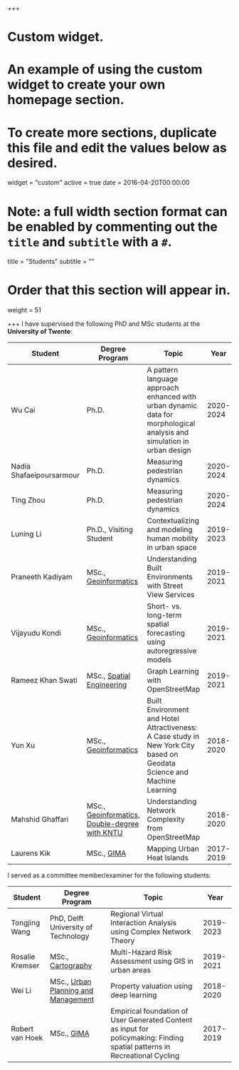 +++
# Custom widget.
# An example of using the custom widget to create your own homepage section.
# To create more sections, duplicate this file and edit the values below as desired.
widget = "custom"
active = true
date = 2016-04-20T00:00:00

# Note: a full width section format can be enabled by commenting out the `title` and `subtitle` with a `#`.
title = "Students"
subtitle = ""

# Order that this section will appear in.
weight = 51


+++
I have supervised the following PhD and MSc students at the **University of Twente**:

Student| Degree Program| Topic | Year
-------|--------| ------|------| 
Wu Cai|Ph.D.|A pattern language approach enhanced with urban dynamic data for morphological analysis and simulation in urban design|2020-2024
Nadia Shafaeipoursarmour |Ph.D.|Measuring pedestrian dynamics|2020-2024
Ting Zhou|Ph.D.|Measuring pedestrian dynamics|2020-2024
Luning Li|Ph.D., Visiting Student| Contextualizing and modeling human mobility in urban space|2019-2023
Praneeth Kadiyam|MSc., [Geoinformatics](https://www.itc.nl/education/studyfinder/geo-information-science-earth-observation/)| Understanding Built Environments with Street View Services|2019-2021
Vijayudu Kondi |MSc., [Geoinformatics](https://www.itc.nl/education/studyfinder/geo-information-science-earth-observation/)| Short- vs. long-term spatial forecasting using autoregressive models|2019-2021
Rameez Khan Swati| MSc., [Spatial Engineering](https://www.utwente.nl/en/education/master/programmes/spatial-engineering/)| Graph Learning with OpenStreetMap|2019-2021
Yun Xu|MSc., [Geoinformatics](https://www.itc.nl/education/studyfinder/geo-information-science-earth-observation/)| Built Environment and Hotel Attractiveness: A Case study in New York City based on Geodata Science and Machine Learning|2018-2020
Mahshid Ghaffari|MSc., [Geoinformatics, Double-degree with KNTU](https://en.kntu.ac.ir/faculties/geodesy-geomatics-engineering/)|Understanding Network Complexity from OpenStreetMap|2018-2020
Laurens Kik|MSc., [GIMA](https://www.uu.nl/masters/en/geographical-information-management-and-applications-gima)| Mapping Urban Heat Islands|2017-2019


I served as a committee member/examiner for the following students:

Student| Degree Program| Topic | Year
-------|--------| ------|------| 
Tongjing Wang|PhD, Delft University of Technology|Regional Virtual Interaction Analysis using Complex Network Theory|2019-2023
Rosalie Kremser|MSc., [Cartography](https://cartographymaster.eu/)|Multi-Hazard Risk Assessment using GIS in urban areas|2019-2021
Wei Li|MSc., [Urban Planning and Management](https://www.itc.nl/education/studyfinder/geo-information-science-earth-observation/specialization/urban-planning-and-management/)|Property valuation using deep learning|2018-2020
Robert van Hoek|MSc., [GIMA](https://www.uu.nl/masters/en/geographical-information-management-and-applications-gima)| Empirical foundation of User Generated Content as input for policymaking: Finding spatial patterns in Recreational Cycling|2017-2019
